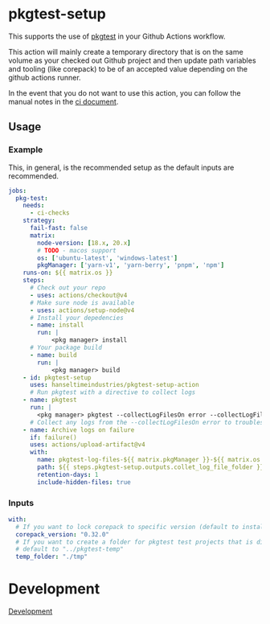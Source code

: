 # pkgtest-setup

This supports the use of [pkgtest](https://github.com/HanseltimeIndustries/pkgtest/#readme) in your Github Actions workflow.

This action will mainly create a temporary directory that is on the same volume as your checked out Github project
and then update path variables and tooling (like corepack) to be of an accepted value depending on the github actions runner.

In the event that you do not want to use this action, you can follow the manual notes in the [ci document](https://hanseltimeindustries.github.io/pkgtest/latest/User%20Guide/5-ci/).

## Usage

### Example

This, in general, is the recommended setup as the default inputs are recommended.

```yaml
jobs:
  pkg-test:
    needs:
      - ci-checks
    strategy:
      fail-fast: false
      matrix:
        node-version: [18.x, 20.x]
        # TODO - macos support
        os: ['ubuntu-latest', 'windows-latest']
        pkgManager: ['yarn-v1', 'yarn-berry', 'pnpm', 'npm']
    runs-on: ${{ matrix.os }}
    steps:
      # Check out your repo
      - uses: actions/checkout@v4
      # Make sure node is available
      - uses: actions/setup-node@v4
      # Install your depedencies
      - name: install
        run: |
            <pkg manager> install
      # Your package build
      - name: build
        run: |
            <pkg manager> build
    - id: pkgtest-setup
      uses: hanseltimeindustries/pkgtest-setup-action
      # Run pkgtest with a directive to collect logs
    - name: pkgtest
      run: |
        <pkg manager> pkgtest --collectLogFilesOn error --collectLogFilesStage setup
      # Collect any logs from the --collectLogFilesOn error to troubleshoot failures
    - name: Archive logs on failure
      if: failure()
      uses: actions/upload-artifact@v4
      with:
        name: pkgtest-log-files-${{ matrix.pkgManager }}-${{ matrix.os }}-${{ matrix.node-version }}
        path: ${{ steps.pkgtest-setup.outputs.collet_log_file_folder }}
        retention-days: 1
        include-hidden-files: true
```

### Inputs

```yaml
with:
  # If you want to lock corepack to specific version (default to install it at "latest")
  corepack_version: "0.32.0"
  # If you want to create a folder for pkgtest test projects that is different (maybe there's restrictions on a self-hosted runner)
  # default to "../pkgtest-temp"
  temp_folder: "./tmp"
```

# Development

[Development](./DEVELOPMENT.md)
